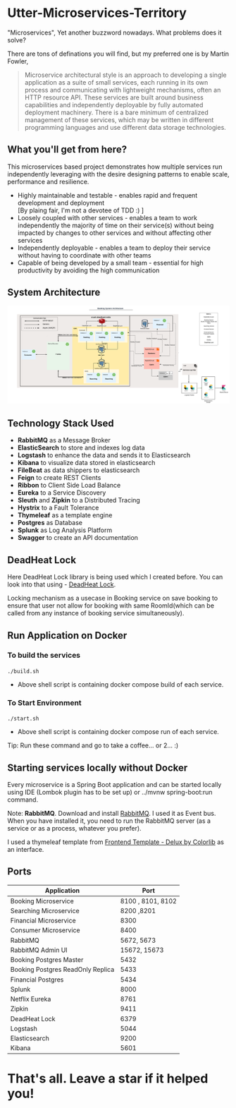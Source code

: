 # Utter-Microservices-Territory


"Microservices", Yet another buzzword nowadays. What problems does it solve?

There are tons of definations you will find, but my preferred one is by Martin Fowler,

> Microservice architectural style is an approach to developing a single application as a suite of small services, each running in its own process and communicating with lightweight mechanisms, often an HTTP resource API. These services are built around business capabilities and independently deployable by fully automated deployment machinery. There is a bare minimum of centralized management of these services, which may be written in different programming languages and use different data storage technologies.

## What you'll get from here?

This microservices based project demonstrates how multiple services run independently leveraging with the desire designing patterns to enable scale, performance and resilience.

- Highly maintainable and testable - enables rapid and frequent development and deployment\
    [By plaing fair, I'm not a devotee of TDD :) ]
- Loosely coupled with other services - enables a team to work independently the majority of time on their service(s) without being impacted by changes to other services and without affecting other services
- Independently deployable - enables a team to deploy their service without having to coordinate with other teams
- Capable of being developed by a small team - essential for high productivity by avoiding the high communication

## System Architecture

![BookingSystemArchitecture.png](BookingSystemArchitecture.png)


## Technology Stack Used
- **RabbitMQ** as a Message Broker
- **ElasticSearch** to store and indexes log data
- **Logstash** to enhance the data and sends it to Elasticsearch
- **Kibana** to visualize data stored in elasticsearch
- **FileBeat** as data shippers to elasticsearch
- **Feign** to create REST Clients
- **Ribbon** to Client Side Load Balance
- **Eureka** to a Service Discovery
- **Sleuth** and **Zipkin** to a Distributed Tracing
- **Hystrix** to a Fault Tolerance
- **Thymeleaf** as a template engine
- **Postgres** as Database
- **Splunk** as Log Analysis Platform
- **Swagger** to create an API documentation


## DeadHeat Lock
Here DeadHeat Lock library is being used which I created before. You can look into that using - [DeadHeat Lock](https://github.com/vrushofficial/deadheat-lock).

Locking mechanism as a usecase in Booking service on save booking to ensure that user not allow for booking with same RoomId(which can be called from any instance of booking service simultaneously).

## Run Application on Docker
### To build the services
```./build.sh```
- Above shell script is containing docker compose build of each service.

### To Start Environment
```./start.sh```
- Above shell script is containing docker compose run of each service.

Tip: Run these command and go to take a coffee... or 2...   :)

## Starting services locally without Docker

Every microservice is a Spring Boot application and can be started locally using IDE (Lombok plugin has to be set up) or ../mvnw spring-boot:run command. 

Note: **RabbitMQ**. Download and install [RabbitMQ](https://www.rabbitmq.com/download.html). I used it as Event bus. When you have installed it, you need to run the RabbitMQ server (as a service or as a process, whatever you prefer).

I used a thymeleaf template from [Frontend Template - Delux by Colorlib](https://colorlib.com/wp/template/deluxe/) as an interface.


## Ports

|     Application       |     Port          |
| ------------- | ------------- |
| Booking Microservice | 8100 , 8101, 8102|
| Searching Microservice | 8200 ,8201|
| Financial Microservice | 8300 |
| Consumer Microservice | 8400 |
| RabbitMQ | 5672, 5673 |
| RabbitMQ Admin UI | 15672, 15673 |
| Booking Postgres Master | 5432 |
| Booking Postgres ReadOnly Replica| 5433 |
| Financial Postgres | 5434 |
| Splunk | 8000 |
| Netflix Eureka | 8761 |
| Zipkin | 9411 |
| DeadHeat Lock | 6379 |
| Logstash | 5044 |
| Elasticsearch  | 9200 |
| Kibana | 5601 |



# That's all. Leave a star if it helped you!







